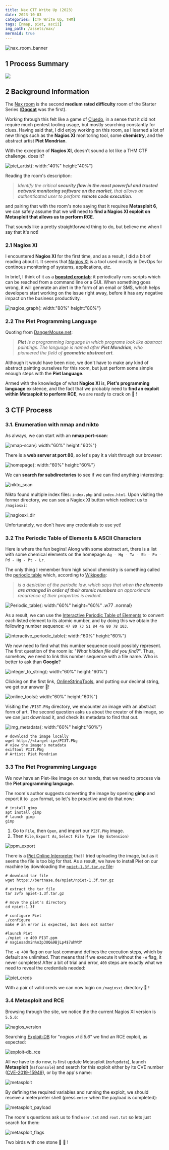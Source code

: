 ```yaml
---
title: Nax CTF Write Up (2023)
date: 2023-10-03
categories: [CTF Write Up, THM]
tags: [nmap, piet, ascii]
img_path: /assets/nax/
mermaid: true
---
```

![nax_room_banner](nax_banner.png)

## 1 Process Summary

[![](https://mermaid.ink/img/pako:eNpNksFq20AQhl9l2V4UiFPHJXHQIaBIChVtbSPJ0MBettqRvFiaFasVdbH9Irn03LfrI3QkN0GX5Wf_b5Z_ZvbIC6OA-7yszc9iJ61jX1OBAotadl0EJbOgWOes2YP_oZzP2cT6Uffw7s3n5VCn1a0XY9-AlU4bvPJ9f8AGY-FtwGqjdMHiGhpA1wlM0EEFllSQhUky5e-8bPsUJWkc5us0iTOBHzUqONy0u5Y0ykqb7qCHEgo5VNx7n5MoilfsreqFuE3yKb_ZrKoJt_SCPA_CLyzbps9BGAtcjY-x7wkriOkm7IOXrtc5C8IwzigC-_v79c94vDNj07OZocT_5ezxhI2kkKj3zgg8UfMXbjFy92NY4syp0g1xrQZH0PICLUenASe7tjZ6cB4E8mtOU22kVrSuIyVhgrsdzVFwn6SSdi-4wDNxsncm-4UF953t4Zr3rZIOIi0rKxvul7Lu6BaUdsZ-u-x__Abnf9IItjU?type=png)](https://mermaid.live/edit#pako:eNpNksFq20AQhl9l2V4UiFPHJXHQIaBIChVtbSPJ0MBettqRvFiaFasVdbH9Irn03LfrI3QkN0GX5Wf_b5Z_ZvbIC6OA-7yszc9iJ61jX1OBAotadl0EJbOgWOes2YP_oZzP2cT6Uffw7s3n5VCn1a0XY9-AlU4bvPJ9f8AGY-FtwGqjdMHiGhpA1wlM0EEFllSQhUky5e-8bPsUJWkc5us0iTOBHzUqONy0u5Y0ykqb7qCHEgo5VNx7n5MoilfsreqFuE3yKb_ZrKoJt_SCPA_CLyzbps9BGAtcjY-x7wkriOkm7IOXrtc5C8IwzigC-_v79c94vDNj07OZocT_5ezxhI2kkKj3zgg8UfMXbjFy92NY4syp0g1xrQZH0PICLUenASe7tjZ6cB4E8mtOU22kVrSuIyVhgrsdzVFwn6SSdi-4wDNxsncm-4UF953t4Zr3rZIOIi0rKxvul7Lu6BaUdsZ-u-x__Abnf9IItjU)

## 2 Background Information

The [Nax room](https://tryhackme.com/room/nax) is the second **medium rated difficulty** room of the Starter Series ([**Dogcat**](https://cspanias.github.io/posts/Dogcat-Write-Up-(2023)/) was the first). 

Working through this felt like a game of [Cluedo](https://en.wikipedia.org/wiki/Cluedo), in a sense that it did not require much pentest tooling usage, but mostly searching constantly for clues. Having said that, I did enjoy working on this room, as I learned a lot of new things such as the **Nagios XI** monitoring tool, some **chemistry**, and the abstract artist **Piet Mondrian**.

With the exception of **Nagios XI**, doesn't sound a lot like a THM CTF challenge, does it?

![piet_artist](piet_artist.png){: width:"40%" height:"40%"}

Reading the room's description:

>_Identify the critical **security flaw in the most powerful and trusted network monitoring software on the market**, that allows an authenticated user to perform **remote code execution**._

and pairing that with the room's note saying that it requires **Metasploit 6**, we can safely assume that we will need to **find a Nagios XI exploit on Metasploit that allows us to perform RCE**. 

That sounds like a pretty straightforward thing to do, but believe me when I say that it's not!

### 2.1 Nagios XI

I encountered **Nagios XI** for the first time, and as a result, I did a bit of reading about it. It seems that [Nagios XI](https://www.edureka.co/blog/nagios-tutorial/) is a tool used mostly in DevOps for continous monitoring of systems, applications, etc. 

In brief, I think of it as a **[boosted crontab](https://man7.org/linux/man-pages/man5/crontab.5.html)**: it periodically runs scripts which can be reached from a command line or a GUI. When something goes wrong, it will generate an alert in the form of an email or SMS, which helps developers start working on the issue right away, before it has any negative impact on the business productivity.

![nagios_graph](Nagios-Working-nagios-Tutorial-Edureka-3.png){: width:"80%" height:"80%"}

### 2.2 The Piet Programming Language

Quoting from [DangerMouse.net](https://www.dangermouse.net/esoteric/piet.html):
>_**Piet** is a programming language in which programs look like abstract paintings. The language is named after **Piet Mondrian**, who pioneered the field of **geometric abstract art**._

Although it would have been nice, we don't have to make any kind of abstract painting ourselves for this room, but just perform some simple enough steps with the **Piet language**.

Armed with the knowledge of what **Nagios XI** is, **Piet's programming language** existence, and the fact that we probably need to **find an exploit within Metasploit to perform RCE**, we are ready to crack on 🏃 !

## 3 CTF Process

### 3.1. Enumeration with nmap and nikto

As always, we can start with an **nmap port-scan**:

![nmap-scan](nmap-scan.png){: width:"60%" height:"60%"}

There is a **web server at port 80**, so let's pay it a visit through our browser:

![homepage](homepage.png){: width:"60%" height:"60%"}

We can **search for subdirectories** to see if we can find anything interesting:

![nikto_scan](nikto.png)

Nikto found multiple index files: `index.php` and `index.html`. Upon visiting the former directory, we can see a Nagiox XI button which redirect us to `/nagiosxi`:

![nagiosxi_dir](nagiosxi_dir.png)

Unfortunately, we don't have any credentials to use yet!

### 3.2 The Periodic Table of Elements & ASCII Characters

Here is where the fun begins! Along with some abstract art, there is a list with some chemical elements on the homepage:  `Ag - Hg - Ta - Sb - Po - Pd - Hg - Pt - Lr`. 

The only thing I remember from high school chemistry is something called the [periodic table](https://en.wikipedia.org/wiki/Periodic_table) which, according to [Wikipedia](https://en.wikipedia.org/wiki/Periodic_table):
>_is a depiction of the periodic law, which says that when **the elements are arranged in order of their atomic numbers** an approximate recurrence of their properties is evident._

![Periodic_table](https://upload.wikimedia.org/wikipedia/commons/thumb/8/89/Colour_18-col_PT_with_labels.png/1920px-Colour_18-col_PT_with_labels.png){: width:"60%" height="60%" .w77 .normal}

As a result, we can use the [Interactive Periodic Table of Elements](https://www.fishersci.co.uk/gb/en/periodic-table.html) to convert each listed element to its atomic number, and by doing this we obtain the following number sequence: `47 80 73 51 84 46 80 78 103`.

![interactive_periodic_table](interactive_periodic_table.jpg){: width:"60%" height:"60%"}

We now need to find what this number sequence could possibly represent. The first question of the room is: "_What hidden file did you find?_". Thus, somehow, we need to link this number sequence with a file name. Who is better to ask than **Google**?

![integer_to_string](integer_to_string.png){: width:"60%" height:"60%"}

Clicking on the first link, [OnlineStringTools](https://onlinestringtools.com/convert-decimal-to-string), and putting our decimal string, we get our answer 🍻!

![online_tools](online_tools_decimal_to_ascii_1.png){: width:"60%" height:"60%"}

Visiting the `/PI3T.PNg` directory, we encounter an image with an abstract form of art. The second question asks us about the creator of this image, so we can just download it, and check its metadata to find that out.

![img_metadata](pi3t_png_dir.png){: width:"60%" height:"60%"}

```shell
# download the image locally
wget http://<target-ip>/PI3T.PNg
# view the image's metadata
exiftool PI3T.PNg
# Artist: Piet Mondrian
```
### 3.3 The Piet Programming Language

We now have an Piet-like image on our hands, that we need to process via the **Piet programming language**.

The room's author suggests converting the image by opening **gimp** and export it to `.ppm` format, so let's be proactive and do that now:

```shell
# install gimp
apt install gimp
# launch gimp
gimp
```

1. Go to `File`, then `Open`, and import our `PI3T.PNg` image.
2. Then `File`, `Export As`, `Select File Type (By Extension)` 

![ppm_export](ppm_export.png)

There is a [Piet Online Interpreter](https://bertnase.de/npiet/npiet-execute.php) that I tried uploading the image, but as it seems the file is too big for that. As a result, we have to install Piet on our machine by downloading the [`npiet-1.3f.tar.gz` file](https://bertnase.de/npiet/):

```shell
# download tar file
wget https://bertnase.de/npiet/npiet-1.3f.tar.gz

# extract the tar file
tar zvfx npiet-1.3f.tar.gz

# move the piet's directory
cd npiet-1.3f

# configure Piet
./configure
make # an error is expected, but does not matter

#launch Piet
./npiet -e 400 PI3T.ppm
# nagiosadmin%n3p3UQ&9BjLp4$7uhWdY
``` 

The `-e 400` flag on our last command defines the execution steps, which by default are unlimited. That means that if we execute it without the `-e` flag, it never completes! After a bit of trial and error, `400` steps are exactly what we need to reveal the credentials needed:

![piet_creds](creds_piet.jpg)

With a pair of valid creds we can now login on `/nagiosxi` directory 🍻 !

### 3.4 Metasploit and RCE

Browsing through the site, we notice the the current Nagios XI version is `5.5.6`:

![nagios_version](nagios_version.png)

Searching [Exploit-DB](https://www.exploit-db.com/) for "*nagios xi 5.5.6*" we find an RCE exploit, as expected:

![exploit-db_rce](exploit_db.png)

All we have to do now, is first update Metasploit (`msfupdate`), launch **Metasploit** (`msfconsole`) and search for this exploit either by its CVE number ([CVE-2019-15949](https://nvd.nist.gov/vuln/detail/CVE-2019-15949)), or by the app's name:

![metasploit](metasploit.png)

By defining the required variables and running the exploit, we should receive a meterpreter shell (press `enter` when the payload is completed):

![metasploit_payload](metasploit_payload.png)

The room's questions ask us to find `user.txt` and `root.txt` so lets just search for them:

![metasploit_flags](metasploit_flags.png)

Two birds with one stone 🚩 🚩 !